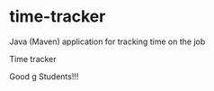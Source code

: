 # time-tracker
Java (Maven) application for tracking time on the job

Time tracker

Good g Students!!!

